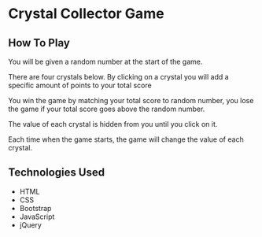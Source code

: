 # Crystal Collector Game

## How To Play

You will be given a random number at the start of the game.

There are four crystals below. By clicking on a crystal you will add a specific amount of points to your total score

You win the game by matching your total score to random number, you lose the game if your total score goes above the random number.

The value of each crystal is hidden from you until you click on it.

Each time when the game starts, the game will change the value of each crystal.

## Technologies Used

- HTML
- CSS
- Bootstrap
- JavaScript
- jQuery


